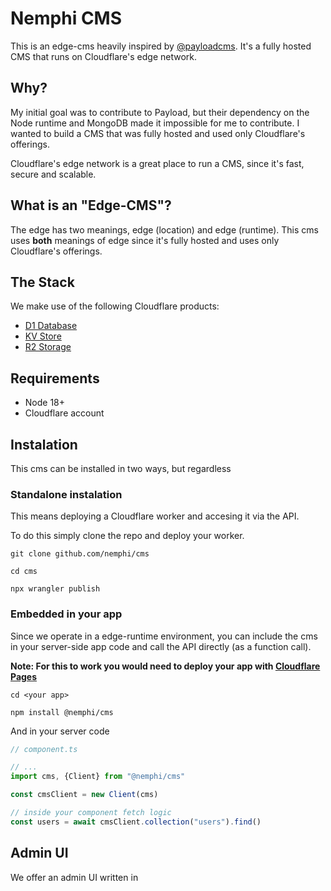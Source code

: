 # Nemphi CMS

This is an edge-cms heavily inspired by [@payloadcms](https://github.com/payloadcms/payload). It's a fully hosted CMS that runs on Cloudflare's edge network.

## Why?

My initial goal was to contribute to Payload, but their dependency on the Node runtime and MongoDB made it impossible for me to contribute. I wanted to build a CMS that was fully hosted and used only Cloudflare's offerings.

Cloudflare's edge network is a great place to run a CMS, since it's fast, secure and scalable.

## What is an "Edge-CMS"?

The edge has two meanings, edge (location) and edge (runtime). This cms uses **both** meanings of edge since it's fully hosted and uses only Cloudflare's offerings.

## The Stack

We make use of the following Cloudflare products:

* [D1 Database](https://developers.cloudflare.com/d1/)
* [KV Store](https://www.cloudflare.com/products/workers-kv/)
* [R2 Storage](https://www.cloudflare.com/products/r2/)

## Requirements

* Node 18+
* Cloudflare account

## Instalation

This cms can be installed in two ways, but regardless

### Standalone instalation

This means deploying a Cloudflare worker and accesing it via the API.

To do this simply clone the repo and deploy your worker.

`git clone github.com/nemphi/cms`

`cd cms`

`npx wrangler publish`

### Embedded in your app

Since we operate in a edge-runtime environment, you can include the cms in your server-side app code and call the API directly (as a function call).

**Note: For this to work you would need to deploy your app with [Cloudflare Pages](https://pages.cloudflare.com/)**

`cd <your app>`

`npm install @nemphi/cms`

And in your server code

```ts
// component.ts

// ...
import cms, {Client} from "@nemphi/cms"

const cmsClient = new Client(cms)

// inside your component fetch logic
const users = await cmsClient.collection("users").find()
```

## Admin UI

We offer an admin UI written in 

